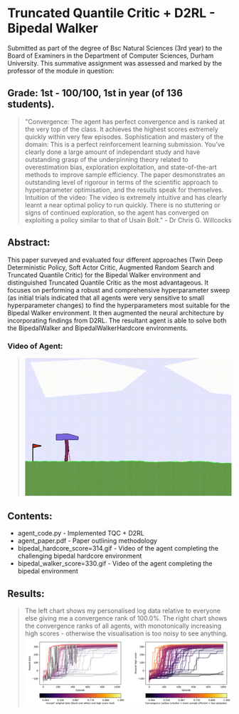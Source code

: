 # Truncated Quantile Critic + D2RL - Bipedal Walker 
Submitted as part of the degree of Bsc Natural Sciences (3rd year) to the Board of Examiners in the Department of Computer Sciences, Durham University. 
This summative assignment was assessed and marked by the professor of the module in question:

## Grade: 1st - 100/100, 1st in year (of 136 students).
> "Convergence: The agent has perfect convergence and is ranked at the very top of the class. It achieves
the highest scores extremely quickly within very few episodes. 
> Sophistication and mastery of the domain: This is a perfect reinforcement learning submission. You’ve clearly done a large amount of independant
study and have outstanding grasp of the underpinning theory related to overestimation bias, exploration exploitation,
and state-of-the-art methods to improve sample efficiency. The paper desmonstrates an outstanding
level of rigorour in terms of the scientific approach to hyperparameter optimisation, and the results
speak for themselves. 
> Intuition of the video: The video is extremely intuitive and has clearly learnt a near
optimal policy to run quickly. There is no stuttering or signs of continued exploration, so the agent has
converged on exploiting a policy similar to that of Usain Bolt." - Dr Chris G. Willcocks

## Abstract:
This paper surveyed and evaluated four different approaches (Twin Deep Deterministic Policy, Soft Actor Critic, Augmented Random Search and Truncated Quantile Critic) for the Bipedal Walker environment and distinguished Truncated Quantile Critic as the most advantageous. It focuses on performing a robust and comprehensive hyperparameter sweep (as initial trials indicated that all agents were very sensitive to small hyperparameter changes) to find the hyperparameters most suitable for the Bipedal Walker environment. It then augmented the neural architecture by incorporating findings from D2RL. The resultant agent is able to solve both the BipedalWalker and BipedalWalkerHardcore environments.

### Video of Agent:
  >![Gifdemo2](https://github.com/Lauren-Stumpf/Reinforcement_Learning_Coursework/blob/main/bipedal_walker_score%3D330.gif)

## Contents:
* agent_code.py - Implemented TQC + D2RL
* agent_paper.pdf - Paper outlining methodology
* bipedal_hardcore_score=314.gif - Video of the agent completing the challenging bipedal hardcore environment
* bipedal_walker_score=330.gif - Video of the agent completing the bipedal environment  


## Results:
> The left chart shows my personalised log data relative to everyone else giving me a convergence rank of 100.0%. The right chart shows the convergence ranks of all agents, with monotonically increasing high scores - otherwise the visualisation is too noisy to see anything.
  > ![Training graph](convergent_graph.png?raw=true "Convergence Graph")


  


